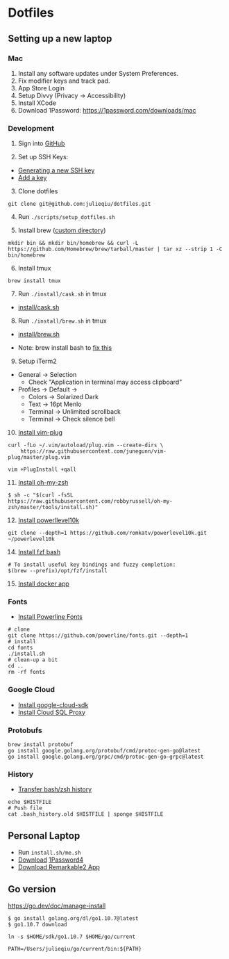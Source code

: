 # Dotfiles

## Setting up a new laptop

### Mac

1. Install any software updates under System Preferences.
2. Fix modifier keys and track pad.
3. App Store Login
4. Setup Divvy (Privacy -> Accessibility)
5. Install XCode
6. Download 1Password: https://1password.com/downloads/mac


### Development

1. Sign into [GitHub](https://github.com/login)

2. Set up SSH Keys:

- [Generating a new SSH key](https://docs.github.com/en/github/authenticating-to-github/connecting-to-github-with-ssh/generating-a-new-ssh-key-and-adding-it-to-the-ssh-agent)
- [Add a key](https://github.com/settings/keys)

3. Clone dotfiles

```
git clone git@github.com:julieqiu/dotfiles.git
```

4. Run `./scripts/setup_dotfiles.sh`


5. Install brew ([custom directory](https://github.com/Homebrew/brew/blob/664d0c67d5947605c914c4c56ebcfaa80cb6eca0/docs/Installation.md#untar-anywhere))

```
mkdir bin && mkdir bin/homebrew && curl -L https://github.com/Homebrew/brew/tarball/master | tar xz --strip 1 -C bin/homebrew

```

6. Install tmux

```
brew install tmux
```

7. Run `./install/cask.sh` in tmux

- [install/cask.sh](install/cask.sh)

8. Run `./install/brew.sh` in tmux

- [install/brew.sh](install/brew.sh)

* Note: brew install bash to [fix this](https://apple.stackexchange.com/questions/291287/globstar-invalid-shell-option-name-on-macos-even-with-bash-4-x)

9. Setup iTerm2

  - General -> Selection
    - Check "Application in terminal may access clipboard"
  - Profiles -> Default ->
    - Colors -> Solarized Dark
    - Text -> 16pt Menlo
    - Terminal -> Unlimited scrollback
    - Terminal -> Check silence bell

10. [Install vim-plug](https://github.com/junegunn/vim-plug#installation)

```
curl -fLo ~/.vim/autoload/plug.vim --create-dirs \
    https://raw.githubusercontent.com/junegunn/vim-plug/master/plug.vim

vim +PlugInstall +qall
```

11. [Install oh-my-zsh](https://ohmyz.sh/#install)

```
$ sh -c "$(curl -fsSL https://raw.githubusercontent.com/robbyrussell/oh-my-zsh/master/tools/install.sh)"
```

12. [Install powerllevel10k](https://github.com/romkatv/powerlevel10k#manual)

```
git clone --depth=1 https://github.com/romkatv/powerlevel10k.git ~/powerlevel10k
```

14. [Install fzf bash](https://github.com/junegunn/fzf)

```
# To install useful key bindings and fuzzy completion:
$(brew --prefix)/opt/fzf/install
```

15. [Install docker app](https://docs.docker.com/docker-for-mac/install/)

### Fonts

- [Install Powerline Fonts](https://github.com/powerline/fonts)

```
# clone
git clone https://github.com/powerline/fonts.git --depth=1
# install
cd fonts
./install.sh
# clean-up a bit
cd ..
rm -rf fonts
```

### Google Cloud

- [Install google-cloud-sdk](https://cloud.google.com/sdk/docs/install)
- [Install Cloud SQL Proxy](https://cloud.google.com/sql/docs/mysql/connect-admin-proxy#macos-64-bit)

### Protobufs

```
brew install protobuf
go install google.golang.org/protobuf/cmd/protoc-gen-go@latest
go install google.golang.org/grpc/cmd/protoc-gen-go-grpc@latest
```

### History

- [Transfer bash/zsh history](https://askubuntu.com/questions/652305/how-can-i-transfer-my-bash-history-to-a-new-system)

```
echo $HISTFILE
# Push file
cat .bash_history.old $HISTFILE | sponge $HISTFILE
```

## Personal Laptop

- Run `install.sh/me.sh`
- [Download](https://1password.com/downloads/mac) [1Password4](https://cache.agilebits.com/dist/1P/mac4/1Password-4.4.3.zip)
- [Download Remarkable2 App](https://my.remarkable.com)

## Go version
https://go.dev/doc/manage-install

```
$ go install golang.org/dl/go1.10.7@latest
$ go1.10.7 download
```
```
ln -s $HOME/sdk/go1.10.7 $HOME/go/current
```
```
PATH=/Users/julieqiu/go/current/bin:${PATH}
```
